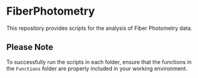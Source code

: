 # FiberPhotometry

This repository provides scripts for the analysis of Fiber Photometry data.


## Please Note

To successfully run the scripts in each folder, ensure that the functions in the `Functions` folder are properly included in your working environment.
